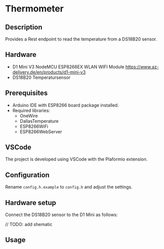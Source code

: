 # Thermometer

## Description

Provides a Rest endpoint to read the temperature from a DS18B20 sensor.

## Hardware

- D1 Mini V3 NodeMCU ESP8266EX WLAN WIFI Module
<https://www.az-delivery.de/en/products/d1-mini-v3>
- DS18B20 Temperatursensor

## Prerequisites

- Arduino IDE with ESP8266 board package installed.
- Required libraries:
  - OneWire
  - DallasTemperature
  - ESP8266WiFi
  - ESP8266WebServer

## VSCode

The project is developed using VSCode with the Plaformio extension.

## Configuration

Rename `config.h.example` to `config.h` and adjust the settings.

## Hardware setup

Connect the DS18B20 sensor to the D1 Mini as follows:

// TODO: add shematic

## Usage